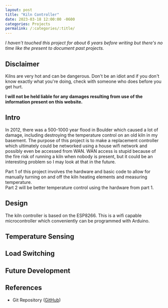 ```yaml
---
layout: post
title: "Kiln Controller"
date: 2023-03-18 12:00:00 -0600
categories: Projects
permalink: /:categories/:title/
---
```


*I haven't touched this project for about 6 years before writing but there's no time like the present to document past projects.*

## Disclaimer

Kilns are very hot and can be dangerous. Don't be an idiot and if you don't know exactly what you're doing, check with someone who does before you get hurt.

**I will not be held liable for any damages resulting from use of the information present on this website.**

## Intro

In 2012, there was a 500-1000 year flood in Boulder which caused a lot of damage, including destroying the temperature control on an old kiln in my basement. The purpose of this project is to make a replacement controller which ultimately could be networked using a house wifi network and possibly even be accessed from WAN. WAN access is stupid because of the fire risk of running a kiln when nobody is present, but it could be an interesting problem so I may look at that in the future.

Part 1 of this project involves the hardware and basic code to allow for manually turning on and off the kiln heating elements and measuring temperature.  
Part 2 will be better temperature control using the hardware from part 1.

## Design

The kiln controller is based on the ESP8266. This is a wifi capable microcontroller which conveniently can be programmed with Arduino.

## Temperature Sensing

## Load Switching

## Future Development

## References

* Git Repository ([GitHub][github-repo])

[github-repo]: https://github.com/brendanhaines/
